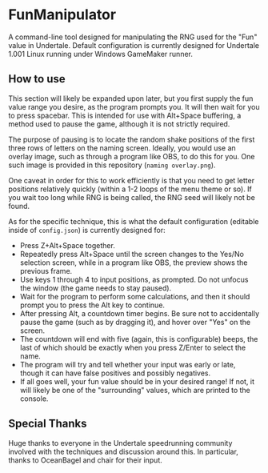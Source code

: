 # FunManipulator

A command-line tool designed for manipulating the RNG used for the "Fun" value in Undertale.
Default configuration is currently designed for Undertale 1.001 Linux running under Windows GameMaker runner.

## How to use
This section will likely be expanded upon later, but you first supply the fun value range you desire, as the program prompts you.
It will then wait for you to press spacebar. This is intended for use with Alt+Space buffering, a method used to pause the game, although it is not strictly required.

The purpose of pausing is to locate the random shake positions of the first three rows of letters on the naming screen.
Ideally, you would use an overlay image, such as through a program like OBS, to do this for you. One such image is provided in this repository (`naming overlay.png`).

One caveat in order for this to work efficiently is that you need to get letter positions relatively quickly (within a 1-2 loops of the menu theme or so). If you wait too long while RNG is being called, the RNG seed will likely not be found.

As for the specific technique, this is what the default configuration (editable inside of `config.json`) is currently designed for:
- Press Z+Alt+Space together.
- Repeatedly press Alt+Space until the screen changes to the Yes/No selection screen, while in a program like OBS, the preview shows the previous frame.
- Use keys 1 through 4 to input positions, as prompted. Do not unfocus the window (the game needs to stay paused).
- Wait for the program to perform some calculations, and then it should prompt you to press the Alt key to continue.
- After pressing Alt, a countdown timer begins. Be sure not to accidentally pause the game (such as by dragging it), and hover over "Yes" on the screen.
- The countdown will end with five (again, this is configurable) beeps, the last of which should be exactly when you press Z/Enter to select the name.
- The program will try and tell whether your input was early or late, though it can have false positives and possibly negatives.
- If all goes well, your fun value should be in your desired range! If not, it will likely be one of the "surrounding" values, which are printed to the console.

## Special Thanks
Huge thanks to everyone in the Undertale speedrunning community involved with the techniques and discussion around this.
In particular, thanks to OceanBagel and chair for their input.
